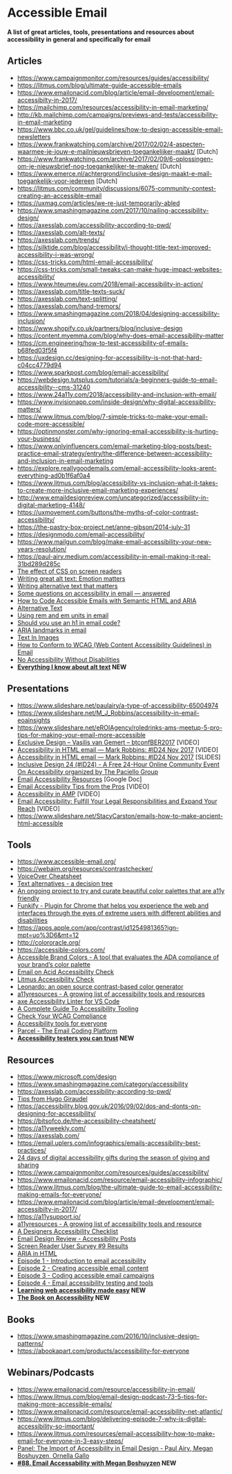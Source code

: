 # Accessible Email
**A list of great articles, tools, presentations and resources about accessibility in general and specifically for email**

## Articles
* https://www.campaignmonitor.com/resources/guides/accessibility/
* https://litmus.com/blog/ultimate-guide-accessible-emails
* https://www.emailonacid.com/blog/article/email-development/email-accessibilty-in-2017/
* https://mailchimp.com/resources/accessibility-in-email-marketing/
* http://kb.mailchimp.com/campaigns/previews-and-tests/accessibility-in-email-marketing
* https://www.bbc.co.uk/gel/guidelines/how-to-design-accessible-email-newsletters
* https://www.frankwatching.com/archive/2017/02/02/4-aspecten-waarmee-je-jouw-e-mailnieuwsbrieven-toegankelijker-maakt/ [Dutch]
* https://www.frankwatching.com/archive/2017/02/09/6-oplossingen-om-je-nieuwsbrief-nog-toegankelijker-te-maken/ [Dutch]
* https://www.emerce.nl/achtergrond/inclusive-design-maakt-e-mail-toegankelijk-voor-iedereen [Dutch]
* https://litmus.com/community/discussions/6075-community-contest-creating-an-accessible-email
* https://uxmag.com/articles/we-re-just-temporarily-abled
* https://www.smashingmagazine.com/2017/10/nailing-accessibility-design/
* https://axesslab.com/accessibility-according-to-pwd/
* https://axesslab.com/alt-texts/
* https://axesslab.com/trends/
* https://silktide.com/blog/accessibility/i-thought-title-text-improved-accessibility-i-was-wrong/
* https://css-tricks.com/html-email-accessibility/
* https://css-tricks.com/small-tweaks-can-make-huge-impact-websites-accessibility/
* https://www.hteumeuleu.com/2018/email-accessibility-in-action/
* https://axesslab.com/title-texts-suck/
* https://axesslab.com/text-splitting/
* https://axesslab.com/hand-tremors/
* https://www.smashingmagazine.com/2018/04/designing-accessibility-inclusion/
* https://www.shopify.co.uk/partners/blog/inclusive-design
* https://content.myemma.com/blog/why-does-email-accessibility-matter
* https://cm.engineering/how-to-test-accessibility-of-emails-b68fed03f5f4
* https://uxdesign.cc/designing-for-accessibility-is-not-that-hard-c04cc4779d94
* https://www.sparkpost.com/blog/email-accessibility/
* https://webdesign.tutsplus.com/tutorials/a-beginners-guide-to-email-accessibility--cms-31240
* https://www.24a11y.com/2018/accessibility-and-inclusion-with-email/
* https://www.invisionapp.com/inside-design/why-digital-accessibility-matters/
* https://www.litmus.com/blog/7-simple-tricks-to-make-your-email-code-more-accessible/
* https://optinmonster.com/why-ignoring-email-accessibility-is-hurting-your-business/
* https://www.onlyinfluencers.com/email-marketing-blog-posts/best-practice-email-strategy/entry/the-difference-between-accessibility-and-inclusion-in-email-marketing
* https://explore.reallygoodemails.com/email-accessibility-looks-arent-everything-ad0b1f6af0a4
* https://www.litmus.com/blog/accessibility-vs-inclusion-what-it-takes-to-create-more-inclusive-email-marketing-experiences/
* http://www.emaildesignreview.com/uncategorized/accessibility-in-digital-marketing-4148/
* https://uxmovement.com/buttons/the-myths-of-color-contrast-accessibility/
* https://the-pastry-box-project.net/anne-gibson/2014-july-31
* https://designmodo.com/email-accessibility/
* https://www.mailgun.com/blog/make-email-accessibility-your-new-years-resolution/
* https://paul-airy.medium.com/accessibility-in-email-making-it-real-31bd289d285c
* [The effect of CSS on screen readers](https://uselessdivs.com/blog/the-effect-of-css-on-screen-readers)
* [Writing great alt text: Emotion matters](https://jakearchibald.com/2021/great-alt-text/)
* [Writing alternative text that matters](https://www.a11ywithlindsey.com/blog/writing-alternative-text-matters)
* [Some questions on accessibility in email — answered](https://paul-airy.medium.com/some-questions-on-accessibility-in-email-answered-7e231f375fd3)
* [How to Code Accessible Emails with Semantic HTML and ARIA](https://www.emailonacid.com/blog/article/email-development/how-to-code-accessible-emails/)
* [Alternative Text](https://webaim.org/techniques/alttext/)
* [Using rem and em units in email](https://www.goodemailcode.com/email-accessibility/rem-and-em)
* [Should you use an h1 in email code?](https://www.goodemailcode.com/email-accessibility/should-you-use-an-h1-in-email-code)
* [ARIA landmarks in email](https://www.goodemailcode.com/email-accessibility/aria-landmarks-in-html-email)
* [Text In Images](https://www.goodemailcode.com/email-accessibility/text-in-images)
* [How to Conform to WCAG (Web Content Accessibility Guidelines) in Email](https://webdesign.tutsplus.com/tutorials/apply-web-content-accessibility-guidelines-to-email--cms-39050)
* [No Accessibility Without Disabilities](https://yatil.net/blog/no-accessibility-without-disabilities)
* **[Everything I know about alt text](https://www.maxkohler.com/posts/everything-i-know-about-alt-text) NEW**

## Presentations
* https://www.slideshare.net/paulairy/a-type-of-accessibility-65004974
* https://www.slideshare.net/M_J_Robbins/accessibility-in-email-eoainsights
* https://www.slideshare.net/eROIAgency/roledrinks-ams-meetup-5-pro-tips-for-making-your-email-more-accessible
* [Exclusive Design – Vasilis van Gemert – btconfBER2017](https://www.youtube.com/watch?v=T7pJmrxcesI) [VIDEO]
* [Accessibility in HTML email — Mark Robbins: #ID24 Nov 2017](https://www.youtube.com/watch?v=NUaEhil4vrc&index=15&list=PLn7dsvRdQEfGvHBILiQDsrkVf3oo0-shO) [VIDEO]
* [Accessibility in HTML email — Mark Robbins: #ID24 Nov 2017](https://docs.google.com/presentation/d/1GvnKKKIFvjyzly5mvr_LLMKMgD4XNWgj1dlbIpSMkfE/edit#slide=id.g273d2bad7e_0_440) [SLIDES]
* [Inclusive Design 24 (#ID24) - A Free 24-Hour Online Community Event On Accessibility organized by The Paciello Group](https://www.inclusivedesign24.org/)
* [Email Accessibility Resources](https://docs.google.com/document/d/1wKvh0cpzwwnU5JsN8EnHNW2_PlrknzBQkPPqXGiZRcI/edit) [Google Doc]
* [Email Accessibility Tips from the Pros](https://litmus.com/resources/email-accessibility-tips-from-the-pros) [VIDEO]
* [Accessibility in AMP](https://www.youtube.com/watch?v=XPdmigsP0Sw&feature=youtu.be&t=2563) [VIDEO]
* [Email Accessibility: Fulfill Your Legal Responsibilities and Expand Your Reach](https://blogs.oracle.com/marketingcloud/post/email-accessibility-fulfill-your-legal-responsibilities-and-expand-your-reach) [VIDEO]
* https://www.slideshare.net/StacyCarston/emails-how-to-make-ancient-html-accessible

## Tools
* https://www.accessible-email.org/
* https://webaim.org/resources/contrastchecker/
* [VoiceOver Cheatsheet](https://twitter.com/mayabenari/status/822241555142426625)
* [Text alternatives - a decision tree](https://4syllables.com.au/articles/text-alternatives-decision-tree/)
* [An ongoing project to try and curate beautiful color palettes that are a11y friendly](https://www.randoma11y.com/)
* [Funkify - Plugin for Chrome that helps you experience the web and interfaces through the eyes of extreme users with different abilities and disabilities](https://www.funkify.org/)
* https://apps.apple.com/app/contrast/id1254981365?ign-mpt=uo%3D6&mt=12
* http://colororacle.org/
* https://accessible-colors.com/
* [Accessible Brand Colors - A tool that evaluates the ADA compliance of your brand’s color palette](https://abc.useallfive.com/)
* [Email on Acid Accessibility Check](https://d1cr57qij2cwzh.cloudfront.net/wp-content/uploads/2018/11/Campaign-Precheck-Accessibility-Help-Center-Doc.pdf)
* [Litmus Accessibility Check](https://www.litmus.com/blog/accessible-email-made-easy-introducing-accessibility-checks-in-litmus/)
* [Leonardo: an open source contrast-based color generator](https://medium.com/@NateBaldwin/leonardo-an-open-source-contrast-based-color-generator-92d61b6521d2)
* [a11yresources - A growing list of accessibility tools and resources](https://a11yresources.webflow.io/category/emails)
* [axe Accessibility Linter for VS Code](https://www.deque.com/blog/shift-further-left-with-deques-axe-linter-for-vs-code/)
* [A Complete Guide To Accessibility Tooling](https://www.smashingmagazine.com/2021/06/complete-guide-accessibility-tooling/)
* [Check Your WCAG Compliance](https://www.a11yproject.com/checklist/)
* [Accessibility tools for everyone](https://parcel.io/blog/accessibility-tools)
* [Parcel - The Email Coding Platform](https://parcel.io/)
* **[Accessibility testers you can trust](https://makeitfable.com/testers/) NEW**

## Resources
* https://www.microsoft.com/design
* https://www.smashingmagazine.com/category/accessibility
* https://axesslab.com/accessibility-according-to-pwd/
* [Tips from Hugo Giraudel](https://twitter.com/i/moments/877084869309980672)
* https://accessibility.blog.gov.uk/2016/09/02/dos-and-donts-on-designing-for-accessibility/
* https://bitsofco.de/the-accessibility-cheatsheet/
* https://a11yweekly.com/
* https://axesslab.com/ 
* https://email.uplers.com/infographics/emails-accessibility-best-practices/
* [24 days of digital accessibility gifts during the season of giving and sharing](https://www.24a11y.com/)
* https://www.campaignmonitor.com/resources/guides/accessibility/
* https://www.emailonacid.com/resource/email-accessibility-infographic/
* https://www.litmus.com/blog/the-ultimate-guide-to-email-accessibility-making-emails-for-everyone/
* https://www.emailonacid.com/blog/article/email-development/email-accessibilty-in-2017/
* https://a11ysupport.io/
* [a11yresources - A growing list of accessibility tools and resource](https://a11yresources.webflow.io/category/emails)
* [A Designers Accessibility Checklist](https://www.actionrocket.co/email-design-review/designerchecklist)
* [Email Design Review - Accessibility Posts](https://www.actionrocket.co/email-design-review/category/Accessibility)
* [Screen Reader User Survey #9 Results](https://webaim.org/projects/screenreadersurvey9/)
* [ARIA in HTML](https://www.w3.org/TR/html-aria/)
* [Episode 1 - Introduction to email accessibility](https://trailhead.salesforce.com/live/videos/a2r3k000001vD99/episode-1-introduction-to-email-accessibility/)
* [Episode 2 - Creating accessible email content](https://trailhead.salesforce.com/live/videos/a2r3k000001vD1B/episode-2-creating-accessible-email-content/)
* [Episode 3 - Coding accessible email campaigns](https://trailhead.salesforce.com/live/videos/a2r3k000001vD8k/episode-3-coding-accessible-email-campaigns/)
* [Episode 4 - Email accessibility testing and tools](https://trailhead.salesforce.com/live/videos/a2r3k000001vD6F/episode-4-email-accessibility-testing-and-tools)
* **[Learning web accessibility made easy](https://a11yphant.com/) NEW**
* **[The Book on Accessibility](https://www.thebookonaccessibility.com/) NEW**

## Books
* https://www.smashingmagazine.com/2016/10/inclusive-design-patterns/
* https://abookapart.com/products/accessibility-for-everyone

## Webinars/Podcasts
* https://www.emailonacid.com/resource/accessibility-in-email/
* https://www.litmus.com/blog/email-design-podcast-73-5-tips-for-making-more-accessible-emails/
* https://www.emailonacid.com/resource/email-accessibility-net-atlantic/
* https://www.litmus.com/blog/delivering-episode-7-why-is-digital-accessibility-so-important/
* https://www.litmus.com/resources/email-accessibility-how-to-make-email-for-everyone-in-3-easy-steps/
* [Panel: The Import of Accessibility in Email Design - Paul Airy, Megan Boshuyzen, Ornella Gallo](https://vimeo.com/661643656/ebea613c4d)
* **[#88. Email Accessability with Megan Boshuyzen](https://flowium.com/podcasts/email-accessability-megan-boshuyzen/) NEW**
